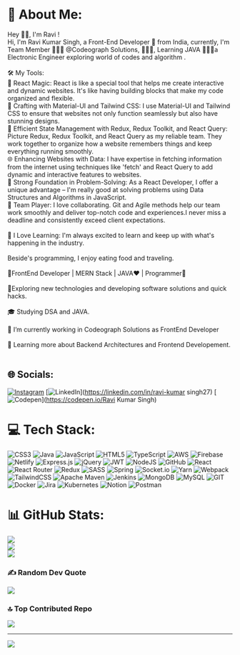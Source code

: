 # 💫 About Me:
Hey 👋🏽, I'm Ravi !<br>Hi, I'm Ravi Kumar Singh, a Front-End Developer 🚀 from India, currently, I'm  Team Member 🙍🏽‍♂️ @Codeograph Solutions,  👨🏽‍💻, Learning JAVA 👨🏽‍💼a Electronic Engineer exploring world of codes and algorithm .<br><br>
🛠️ My Tools:<br>
🌟 React Magic: React is like a special tool that helps me create interactive and dynamic websites. It's like having building blocks that make my code organized and flexible.<br>
🎨 Crafting with Material-UI and Tailwind CSS: I use Material-UI and Tailwind CSS to ensure that websites not only function seamlessly but also have stunning designs.<br>
🔗 Efficient State Management with Redux, Redux Toolkit, and React Query: Picture Redux, Redux Toolkit, and React Query as my reliable team. They work together to organize how a website remembers things and keep everything running smoothly.<br>
🌐 Enhancing Websites with Data: I have expertise in fetching information from the internet using techniques like 'fetch' and React Query to add dynamic and interactive features to websites.<br>
🧠 Strong Foundation in Problem-Solving: As a React Developer, I offer a unique advantage – I'm really good at solving problems using Data Structures and Algorithms in JavaScript.<br>
🤝 Team Player: I love collaborating. Git and Agile methods help our team work smoothly and deliver top-notch code and experiences.I never miss a deadline and consistently exceed client expectations.<br><br>
🧠 I Love Learning: I'm always excited to learn and keep up with what's happening in the industry.<br><br>
 Beside's programming, I enjoy eating food and traveling.<br><br>🚀FrontEnd Developer | MERN Stack | JAVA♥ | Programmer🚀<br><br>🚗Exploring new technologies and developing software solutions and quick hacks.<br><br>🎓   Studying DSA and JAVA.<br><br>💼   I’m currently working in Codeograph Solutions as FrontEnd Developer<br><br>🌱   Learning more about Backend Architectures and Frontend Developement.<br><br>


## 🌐 Socials:
[![Instagram](https://img.shields.io/badge/Instagram-%23E4405F.svg?logo=Instagram&logoColor=white)](https://instagram.com/rv_cham00) [![LinkedIn](https://img.shields.io/badge/LinkedIn-%230077B5.svg?logo=linkedin&logoColor=white)](https://linkedin.com/in/ravi-kumar singh27) [![Codepen](https://img.shields.io/badge/Codepen-000000?style=for-the-badge&logo=codepen&logoColor=white)](https://codepen.io/Ravi Kumar Singh) 

# 💻 Tech Stack:
![CSS3](https://img.shields.io/badge/css3-%231572B6.svg?style=for-the-badge&logo=css3&logoColor=white) ![Java](https://img.shields.io/badge/java-%23ED8B00.svg?style=for-the-badge&logo=java&logoColor=white) ![JavaScript](https://img.shields.io/badge/javascript-%23323330.svg?style=for-the-badge&logo=javascript&logoColor=%23F7DF1E) ![HTML5](https://img.shields.io/badge/html5-%23E34F26.svg?style=for-the-badge&logo=html5&logoColor=white) ![TypeScript](https://img.shields.io/badge/typescript-%23007ACC.svg?style=for-the-badge&logo=typescript&logoColor=white) ![AWS](https://img.shields.io/badge/AWS-%23FF9900.svg?style=for-the-badge&logo=amazon-aws&logoColor=white) ![Firebase](https://img.shields.io/badge/firebase-%23039BE5.svg?style=for-the-badge&logo=firebase) ![Netlify](https://img.shields.io/badge/netlify-%23000000.svg?style=for-the-badge&logo=netlify&logoColor=#00C7B7) ![Express.js](https://img.shields.io/badge/express.js-%23404d59.svg?style=for-the-badge&logo=express&logoColor=%2361DAFB) ![jQuery](https://img.shields.io/badge/jquery-%230769AD.svg?style=for-the-badge&logo=jquery&logoColor=white) ![JWT](https://img.shields.io/badge/JWT-black?style=for-the-badge&logo=JSON%20web%20tokens) ![NodeJS](https://img.shields.io/badge/node.js-6DA55F?style=for-the-badge&logo=node.js&logoColor=white) ![GitHub](https://img.shields.io/badge/GitHub-%23121011.svg?style=for-the-badge&logo=github&logoColor=white) ![React](https://img.shields.io/badge/react-%2320232a.svg?style=for-the-badge&logo=react&logoColor=%2361DAFB) ![React Router](https://img.shields.io/badge/React_Router-CA4245?style=for-the-badge&logo=react-router&logoColor=white) ![Redux](https://img.shields.io/badge/redux-%23593d88.svg?style=for-the-badge&logo=redux&logoColor=white) ![SASS](https://img.shields.io/badge/SASS-hotpink.svg?style=for-the-badge&logo=SASS&logoColor=white) ![Spring](https://img.shields.io/badge/spring-%236DB33F.svg?style=for-the-badge&logo=spring&logoColor=white) ![Socket.io](https://img.shields.io/badge/Socket.io-black?style=for-the-badge&logo=socket.io&badgeColor=010101) ![Yarn](https://img.shields.io/badge/yarn-%232C8EBB.svg?style=for-the-badge&logo=yarn&logoColor=white) ![Webpack](https://img.shields.io/badge/webpack-%238DD6F9.svg?style=for-the-badge&logo=webpack&logoColor=black) ![TailwindCSS](https://img.shields.io/badge/tailwindcss-%2338B2AC.svg?style=for-the-badge&logo=tailwind-css&logoColor=white) ![Apache Maven](https://img.shields.io/badge/Apache%20Maven-C71A36?style=for-the-badge&logo=Apache%20Maven&logoColor=white) ![Jenkins](https://img.shields.io/badge/jenkins-%232C5263.svg?style=for-the-badge&logo=jenkins&logoColor=white) ![MongoDB](https://img.shields.io/badge/MongoDB-%234ea94b.svg?style=for-the-badge&logo=mongodb&logoColor=white) ![MySQL](https://img.shields.io/badge/mysql-%2300f.svg?style=for-the-badge&logo=mysql&logoColor=white) ![GIT](https://img.shields.io/badge/Git-fc6d26?style=for-the-badge&logo=git&logoColor=white) ![Docker](https://img.shields.io/badge/docker-%230db7ed.svg?style=for-the-badge&logo=docker&logoColor=white) ![Jira](https://img.shields.io/badge/jira-%230A0FFF.svg?style=for-the-badge&logo=jira&logoColor=white) ![Kubernetes](https://img.shields.io/badge/kubernetes-%23326ce5.svg?style=for-the-badge&logo=kubernetes&logoColor=white) ![Notion](https://img.shields.io/badge/Notion-%23000000.svg?style=for-the-badge&logo=notion&logoColor=white) ![Postman](https://img.shields.io/badge/Postman-FF6C37?style=for-the-badge&logo=postman&logoColor=white)
# 📊 GitHub Stats:
![](https://github-readme-stats.vercel.app/api?username=rav2701&theme=tokyonight&hide_border=false&include_all_commits=true&count_private=true)<br/>
![](https://github-readme-streak-stats.herokuapp.com/?user=rav2701&theme=tokyonight&hide_border=false)<br/>
![](https://github-readme-stats.vercel.app/api/top-langs/?username=rav2701&theme=tokyonight&hide_border=false&include_all_commits=true&count_private=true&layout=compact)

### ✍️ Random Dev Quote
![](https://quotes-github-readme.vercel.app/api?type=horizontal&theme=radical)

### 🔝 Top Contributed Repo
![](https://github-contributor-stats.vercel.app/api?username=rav2701&limit=5&theme=dark&combine_all_yearly_contributions=true)

---
[![](https://visitcount.itsvg.in/api?id=rav2701&icon=0&color=0)](https://visitcount.itsvg.in)

<!-- Proudly created with GPRM ( https://gprm.itsvg.in ) -->
